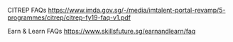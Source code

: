 CITREP FAQs
https://www.imda.gov.sg/-/media/imtalent-portal-revamp/5-programmes/citrep/citrep-fy19-faq-v1.pdf

Earn & Learn FAQs
https://www.skillsfuture.sg/earnandlearn/faq